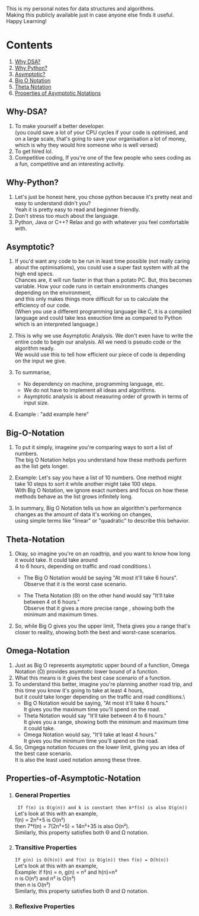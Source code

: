 This is my personal notes for data structures and algorithms.\
Making this publicly available just in case anyone else finds it useful.\
Happy Learning!

# Contents
1. [Why DSA?](#Why-DSA?)
2. [Why Python?](#Why-Python?)
3. [Asymptotic?](#Asymptotic?)
4. [Big O Notation](#Big-O-Notation)
5. [Theta Notation](#Theta-Notation)
6. [Properties of Asymptotic Notations](#Properties-of-Asymptotic-Notation)


## Why-DSA?
1. To make yourself a better developer.\
(you could save a lot of your CPU cycles if your code is optimised, and on a large scale, that's going to save your organisation a lot of money, which is why they would hire someone who is well versed)
2. To get hired lol.
3. Competitive coding, If you're one of the few people who sees coding as a fun, competitive and an interesting activity. 



## Why-Python?
1. Let's just be honest here, you chose python because it's pretty neat and easy to understand didn't you?\
   Yeah it is pretty easy to read and beginner friendly.
2. Don't stress too much about the language.
3. Python, Java or C++? Relax and go with whatever you feel comfortable with. 


## Asymptotic?
1. If you'd want any code to be run in least time possible (not really caring about the optimisations), you could use a super fast system with all the high end specs.\
   Chances are, it will run faster in that than a potato PC. But, this becomes variable. How your code runs in certain environments changes depending on the environment,\
   and this only makes things more difficult for us to calculate the efficiency of our code.\
   (When you use a different programming language like C, it is a compiled language and could take less exeuction time as compared to Python which is an interpreted language.)
3. This is why we use Asymptotic Analysis. We don't even have to write the entire code to begin our analysis. All we need is pseudo code or the algorithm ready.\
   We would use this to tell how efficient our piece of code is depending on the input we give.
4. To summarise,
   - No dependency on machine, programming language, etc.
   - We do not have to implement all ideas and algorithms.
   - Asymptotic analysis is about measuring order of growth in terms of input size.
  
5. Example : "add example here"

## Big-O-Notation
1. To put it simply, imageine you're comparing ways to sort a list of numbers.\
   The big O Notation helps you understand how these methods perform as the list gets longer.

2. Example: Let's say you have a list of 10 numbers. One method might take 10 steps to sort it while another might take 100 steps.\
   With Big O Notation, we ignore exact numbers and focus on how these methods behave as the list grows infinitely long.

3. In summary, Big O Notation tells us how an algorithm's performance changes as the amount of data it's working on changes,\
   using simple terms like "linear" or "quadratic" to describe this behavior.

## Theta-Notation
1. Okay, so imagine you're on an roadtrip, and you want to know how long it would take. It could take around\
   4 to 6 hours, depending on traffic and road conditions.\

   - The Big O Notation would be saying "At most it'll take 6 hours".\
   Observe that it is the worst case scenario.

   - The Theta Notation (Θ) on the other hand would say "It'll take between 4 ot 6 hours."\
   Observe that it gives a more precise range , showing both the minimum and maximum times.

2. So, while Big O gives you the upper limit, Theta gives you a range that's closer to reality, showing both the best and worst-case scenarios.

## Omega-Notation
1. Just as Big O represents asymptotic upper bound of a function, Omega Notation (Ω) provides asymtotic lower bound of a function.
2. What this means is it gives the best case scenario of a function.
3. To understand this better, imagine you're planning another road trip, and this time you know it's going to take at least 4 hours,\
   but it could take longer depending on the traffic and road conditions.\
   - Big O Notation would be saying, "At most it'll take 6 hours."\
     It gives you the maximum time you'll spend on the road.
   - Theta Notation would say "It'll take between 4 to 6 hours."\
     It gives you a range, showing both the minimum and maximum time it could take.
   - Omega Notation would say, "It'll take at least 4 hours."\
     It gives you the minimum time you'll spend on the road.
4. So, Omgega notation focuses on the lower limit, giving you an idea of the best case scenario.\
   It is also the least used notation among these three.


## Properties-of-Asymptotic-Notation
1. ### General Properties
   ``` If f(n) is O(g(n)) and k is constant then k*f(n) is also O(g(n))```\
   Let's look at this with an example,\
   f(n) = 2n²+5 is O(n²)\
   then 7*f(n) = 7(2n²+5) = 14n²+35 is also O(n²).\
   Similarly, this property satisfies both Θ and Ω notation. 

2. ### Transitive Properties
   ``` If g(n) is O(h(n)) and f(n) is O(g(n)) then f(n) = O(h(n)) ```\
   Let's look at this with an example,\
   Example: if f(n) = n, g(n) = n² and h(n)=n³\
   n is O(n²) and n² is O(n³)\
   then n is O(n³)\
   Similarly, this property satisfies both Θ and Ω notation.
   
4. ### Reflexive Properties
